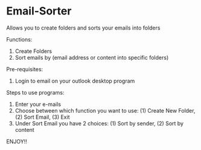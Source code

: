 # Email-Sorter
Allows you to create folders and sorts your emails into folders

Functions:
1) Create Folders
2) Sort emails by (email address or content into specific folders)

Pre-requisites:
1) Login to email on your outlook desktop program

Steps to use programs:
1) Enter your e-mails
2) Choose between which function you want to use: (1) Create New Folder, (2) Sort Email, (3) Exit
3) Under Sort Email you have 2 choices: (1) Sort by sender, (2) Sort by content

ENJOY!!
